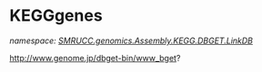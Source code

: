 ﻿# KEGGgenes
_namespace: [SMRUCC.genomics.Assembly.KEGG.DBGET.LinkDB](./index.md)_

http://www.genome.jp/dbget-bin/www_bget?




